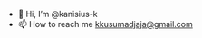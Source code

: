 - 👋 Hi, I’m @kanisius-k
- 📫 How to reach me kkusumadjaja@gmail.com


<!---
kanisius-k/kanisius-k is a ✨ special ✨ repository because its `README.md` (this file) appears on your GitHub profile.
You can click the Preview link to take a look at your changes.
--->
